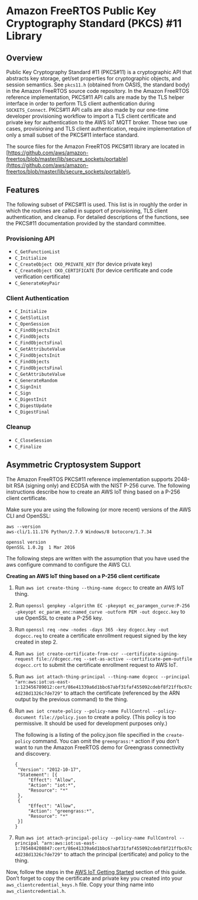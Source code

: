 # Amazon FreeRTOS Public Key Cryptography Standard \(PKCS\) \#11 Library<a name="security-pkcs"></a>

## Overview<a name="freertos-pkcs-overview"></a>

Public Key Cryptography Standard \#11 \(PKCS\#11\) is a cryptographic API that abstracts key storage, get/set properties for cryptographic objects, and session semantics\. See `pkcs11.h` \(obtained from OASIS, the standard body\) in the Amazon FreeRTOS source code repository\. In the Amazon FreeRTOS reference implementation, PKCS\#11 API calls are made by the TLS helper interface in order to perform TLS client authentication during `SOCKETS_Connect`\. PKCS\#11 API calls are also made by our one\-time developer provisioning workflow to import a TLS client certificate and private key for authentication to the AWS IoT MQTT broker\. Those two use cases, provisioning and TLS client authentication, require implementation of only a small subset of the PKCS\#11 interface standard\.

The source files for the Amazon FreeRTOS PKCS\#11 library are located in [https://github.com/aws/amazon-freertos/blob/master/lib/secure_sockets/portable](https://github.com/aws/amazon-freertos/blob/master/lib/secure_sockets/portable)\.

## Features<a name="freertos-pcks-features"></a>

The following subset of PKCS\#11 is used\. This list is in roughly the order in which the routines are called in support of provisioning, TLS client authentication, and cleanup\. For detailed descriptions of the functions, see the PKCS\#11 documentation provided by the standard committee\.

### Provisioning API<a name="pkcs-required-provision"></a>
+ `C_GetFunctionList`
+ `C_Initialize`
+ `C_CreateObject CKO_PRIVATE_KEY` \(for device private key\)
+ `C_CreateObject CKO_CERTIFICATE` \(for device certificate and code verification certificate\)
+ `C_GenerateKeyPair`

### Client Authentication<a name="pkcs-required-client-auth"></a>
+ `C_Initialize`
+ `C_GetSlotList`
+ `C_OpenSession`
+ `C_FindObjectsInit`
+ `C_FindObjects`
+ `C_FindObjectsFinal`
+ `C_GetAttributeValue`
+ `C_FindObjectsInit`
+ `C_FindObjects`
+ `C_FindObjectsFinal`
+ `C_GetAttributeValue`
+ `C_GenerateRandom`
+ `C_SignInit`
+ `C_Sign`
+ `C_DigestInit`
+ `C_DigestUpdate`
+ `C_DigestFinal`

### Cleanup<a name="pkcs-required-cleanup"></a>
+ `C_CloseSession`
+ `C_Finalize`

## Asymmetric Cryptosystem Support<a name="pkcs-asym-crypto"></a>

The Amazon FreeRTOS PKCS\#11 reference implementation supports 2048\-bit RSA \(signing only\) and ECDSA with the NIST P\-256 curve\. The following instructions describe how to create an AWS IoT thing based on a P\-256 client certificate\.

Make sure you are using the following \(or more recent\) versions of the AWS CLI and OpenSSL:

```
aws --version
aws-cli/1.11.176 Python/2.7.9 Windows/8 botocore/1.7.34

openssl version
OpenSSL 1.0.2g  1 Mar 2016
```

The following steps are written with the assumption that you have used the aws configure command to configure the AWS CLI\.

**Creating an AWS IoT thing based on a P\-256 client certificate**

1. Run `aws iot create-thing --thing-name dcgecc` to create an AWS IoT thing\.

1. Run `openssl genpkey -algorithm EC -pkeyopt ec_paramgen_curve:P-256 -pkeyopt ec_param_enc:named_curve -outform PEM -out dcgecc.key` to use OpenSSL to create a P\-256 key\.

1. Run `openssl req -new -nodes -days 365 -key dcgecc.key -out dcgecc.req` to create a certificate enrollment request signed by the key created in step 2\.

1. Run `aws iot create-certificate-from-csr --certificate-signing-request file://dcgecc.req --set-as-active --certificate-pem-outfile dcgecc.crt` to submit the certificate enrollment request to AWS IoT\.

1. Run `aws iot attach-thing-principal --thing-name dcgecc --principal "arn:aws:iot:us-east-1:123456789012:cert/86e41339a6d1bbc67abf31faf455092cdebf8f21ffbc67c4d238d1326c7de729"` to attach the certificate \(referenced by the ARN output by the previous command\) to the thing\.

1. Run `aws iot create-policy --policy-name FullControl --policy-document file://policy.json` to create a policy\. \(This policy is too permissive\. It should be used for development purposes only\.\)

   The following is a listing of the policy\.json file specified in the `create-policy` command\. You can omit the `greengrass:*` action if you don't want to run the Amazon FreeRTOS demo for Greengrass connectivity and discovery\.

   ```
   {
   	"Version": "2012-10-17",
   	"Statement": [{
   		"Effect": "Allow",
   		"Action": "iot:*",
   		"Resource": "*"
   	},
   	{
   		"Effect": "Allow",
   		"Action": "greengrass:*",
   		"Resource": "*"
   	}]
   }
   ```

1. Run `aws iot attach-principal-policy --policy-name FullControl --principal "arn:aws:iot:us-east-1:785484208847:cert/86e41339a6d1bbc67abf31faf455092cdebf8f21ffbc67c4d238d1326c7de729"` to attach the principal \(certificate\) and policy to the thing\. 

Now, follow the steps in the [AWS IoT Getting Started](http://docs.aws.amazon.com/iot/latest/developerguide/iot-gs.html) section of this guide\. Don’t forget to copy the certificate and private key you created into your `aws_clientcredential_keys.h` file\. Copy your thing name into `aws_clientcredential.h`\.